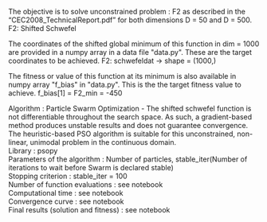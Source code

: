 The objective is to solve unconstrained problem : F2 as described in the “CEC2008_TechnicalReport.pdf” for both dimensions D = 50 and D = 500.
F2: Shifted Schwefel

The coordinates of the shifted global minimum of this function in dim = 1000 are provided in a numpy array in a data file "data.py". These are the target coordinates to be achieved.
F2: schwefeldat -> shape = (1000,)

The fitness or value of this function at its minimum is also available in numpy array "f_bias" in "data.py". This is the the target fitness value to achieve.
f_bias[1] = F2_min = -450

Algorithm : Particle Swarm Optimization - The shifted schwefel function is not differentiable throughout the search space. As such, a gradient-based method produces unstable results and does not guarantee convergence. The heuristic-based PSO algorithm is suitable for this unconstrained, non-linear, unimodal problem in the continuous domain.<br>
Library : psopy<br>
Parameters of the algorithm : Number of particles, stable_iter(Number of iterations to wait before Swarm is declared stable)<br>
Stopping criterion : stable_iter = 100<br>
Number of function evaluations : see notebook<br>
Computational time : see notebook<br>
Convergence curve : see notebook<br>
Final results (solution and fitness) : see notebook
